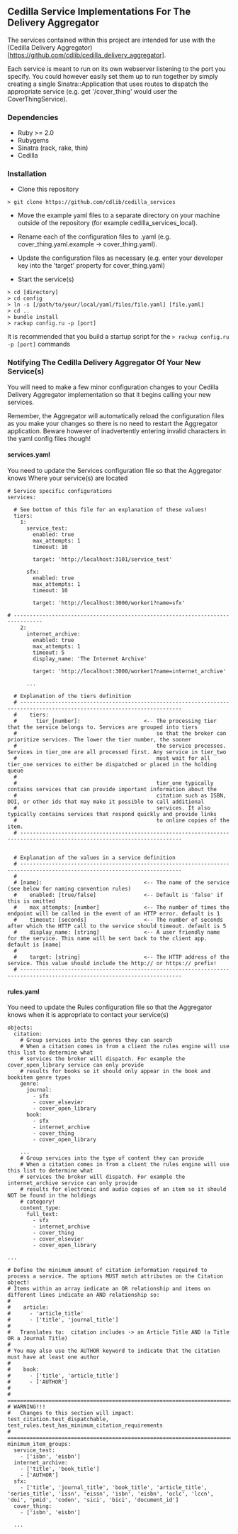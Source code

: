 ## Cedilla Service Implementations For The Delivery Aggregator

The services contained within this project are intended for use with the (Cedilla Delivery Aggregator)[https://github.com/cdlib/cedilla_delivery_aggregator]. 

Each service is meant to run on its own webserver listening to the port you specify. You could however easily set them up to run together by simply creating a single Sinatra::Application that uses routes to dispatch the appropriate service (e.g. get '/cover_thing' would user the CoverThingService).

### Dependencies

- Ruby >= 2.0
- Rubygems
- Sinatra (rack, rake, thin)
- Cedilla 

### Installation

- Clone this repository
```
> git clone https://github.com/cdlib/cedilla_services
```

- Move the example yaml files to a separate directory on your machine outside of the repository (for example cedilla_services_local).
- Rename each of the configuration files to .yaml (e.g. cover_thing.yaml.example -> cover_thing.yaml). 
- Update the configuration files as necessary (e.g. enter your developer key into the 'target' property for cover_thing.yaml)

- Start the service(s)
```
> cd [directory]
> cd config
> ln -s [/path/to/your/local/yaml/files/file.yaml] [file.yaml]
> cd ..
> bundle install
> rackup config.ru -p [port]
```

It is recommended that you build a startup script for the ```> rackup config.ru -p [port]``` commands

### Notifying The Cedilla Delivery Aggregator Of Your New Service(s)

You will need to make a few minor configuration changes to your Cedilla Delivery Aggregator implementation so that it begins calling your new services. 

Remember, the Aggregator will automatically reload the configuration files as you make your changes so there is no need to restart the Aggregator application. Beware however of inadvertently entering invalid <tab> characters in the yaml config files though!

#### services.yaml

You need to update the Services configuration file so that the Aggregator knows Where your service(s) are located

```
# Service specific configurations
services:
  
  # See bottom of this file for an explanation of these values!
  tiers:
    1:
      service_test:
        enabled: true
        max_attempts: 1
        timeout: 10

        target: 'http://localhost:3101/service_test'

      sfx:
        enabled: true
        max_attempts: 1
        timeout: 10

        target: 'http://localhost:3000/worker1?name=sfx'
 
# -------------------------------------------------------------------------------
    2:
      internet_archive:
        enabled: true
        max_attempts: 1
        timeout: 5
        display_name: 'The Internet Archive'

        target: 'http://localhost:3000/worker1?name=internet_archive'

      ...

  # Explanation of the tiers definition
  # ------------------------------------------------------------------------------------------------------------------------- 
  #    tiers: 
  #      tier_[number]:                    <-- The processing tier that the service belongs to. Services are grouped into tiers 
  #                                            so that the broker can prioritize services. The lower the tier number, the sooner
  #                                            the service processes. Services in tier_one are all processed first. Any service in tier_two
  #                                            must wait for all tier_one services to either be dispatched or placed in the holding queue
  #
  #                                            tier_one typically contains services that can provide important information about the
  #                                            citation such as ISBN, DOI, or other ids that may make it possible to call additional
  #                                            services. It also typically contains services that respond quickly and provide links
  #                                            to online copies of the item.
  # -------------------------------------------------------------------------------------------------------------------------


  # Explanation of the values in a service definition
  # -------------------------------------------------------------------------------------------------------------------------
  # 
  # [name]:                                <-- The name of the service (see below for naming convention rules)
  #    enabled: [true/false]               <-- Default is 'false' if this is omitted
  #    max_attempts: [number]              <-- The number of times the endpoint will be called in the event of an HTTP error. default is 1
  #    timeout: [seconds]                  <-- The number of seconds after which the HTTP call to the service should timeout. default is 5
  #    display_name: [string]              <-- A user friendly name for the service. This name will be sent back to the client app. default is [name]
  #
  #    target: [string]                    <-- The HTTP address of the service. This value should include the http:// or https:// prefix!
  # -------------------------------------------------------------------------------------------------------------------------
```

#### rules.yaml

You need to update the Rules configuration file so that the Aggregator knows when it is appropriate to contact your service(s)

```
objects:
  citation:
    # Group services into the genres they can search
    # When a citation comes in from a client the rules engine will use this list to determine what
    # services the broker will dispatch. For example the cover_open_library service can only provide
    # results for books so it should only appear in the book and bookitem genre types
    genre:
      journal:
        - sfx
        - cover_elsevier
        - cover_open_library
      book:
        - sfx
        - internet_archive
        - cover_thing
        - cover_open_library

    ...
    # Group services into the type of content they can provide
    # When a citation comes in from a client the rules engine will use this list to determine what
    # services the broker will dispatch. For example the internet_archive service can only provide
    # results for electronic and audio copies of an item so it should NOT be found in the holdings
    # category!
    content_type:
      full_text:
        - sfx
        - internet_archive
        - cover_thing
        - cover_elsevier
        - cover_open_library

...

# Define the minimum amount of citation information required to process a service. The options MUST match attributes on the Citation object!
# Items within an array indicate an OR relationship and items on different lines indicate an AND relationship so:
#
#    article:
#      - 'article_title'
#      - ['title', 'journal_title']
#
#   Translates to:  citation includes -> an Article Title AND (a Title OR a Journal Title)
#
# You may also use the AUTHOR keyword to indicate that the citation must have at least one author
#
#    book:
#      - ['title', 'article_title']
#      - ['AUTHOR']
#
# ==============================================================================================================================================
# WARNING!!!
#   Changes to this section will impact: test_citation.test_dispatchable, test_rules.test_has_minimum_citation_requirements
# ==============================================================================================================================================
minimum_item_groups:
  service_test:
    - ['isbn', 'eisbn']
  internet_archive:
    - ['title', 'book_title']
    - ['AUTHOR']
  sfx:
    - ['title', 'journal_title', 'book_title', 'article_title', 'series_title', 'issn', 'eissn', 'isbn', 'eisbn', 'oclc', 'lccn', 'doi', 'pmid', 'coden', 'sici', 'bici', 'document_id']
  cover_thing:
    - ['isbn', 'eisbn'] 

  ...
```